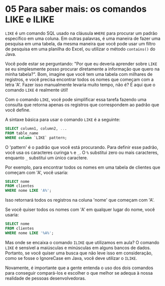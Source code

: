 # 05 Para saber mais: os comandos LIKE e ILIKE

`LIKE` é um comando SQL usado na cláusula `WHERE` para procurar um padrão específico em uma coluna. Em outras palavras, é uma maneira de fazer uma pesquisa em uma tabela, da mesma maneira que você pode usar um filtro de pesquisa em uma planilha do Excel, ou utilizar o método `contains()` do Java.

Você pode estar se perguntando: "Por que eu deveria aprender sobre `LIKE` se eu simplesmente posso procurar diretamente a informação que quero na minha tabela?". Bom, imagine que você tem uma tabela com milhares de registros, e você precisa encontrar todos os nomes que começam com a letra 'A'. Fazer isso manualmente levaria muito tempo, não é? É aqui que o comando `LIKE` é realmente útil!

Com o comando `LIKE`, você pode simplificar essa tarefa fazendo uma consulta que retorna apenas os registros que correspondem ao padrão que você define.

A sintaxe básica para usar o comando `LIKE` é a seguinte:

```sql
SELECT column1, column2, ...
FROM table_name
WHERE column `LIKE` pattern;
```

O 'pattern' é o padrão que você está procurando. Para definir esse padrão, você usa os caracteres curinga `%` e `_`. O `%` substitui zero ou mais caracteres, enquanto `_` substitui um único caractere.

Por exemplo, para encontrar todos os nomes em uma tabela de clientes que começam com 'A', você usaria:

```sql
SELECT nome
FROM clientes
WHERE nome LIKE 'A%';
```

Isso retornará todos os registros na coluna 'nome' que começam com 'A'.

Se você quiser todos os nomes com 'A' em qualquer lugar do nome, você usaria:

```sql
SELECT nome
FROM clientes
WHERE nome LIKE '%A%';
```

Mas onde se encaixa o comando `ILIKE` que utilizamos em aula? O comando `LIKE` é sensível a maiúsculas e minúsculas em alguns bancos de dados. Portanto, se você quiser uma busca que não leve isso em consideração, como se fosse o IgnoreCase em Java, você deve utilizar o `ILIKE`.

Novamente, é importante que a gente entenda o uso dos dois comandos para conseguir compará-los e escolher o que melhor se adequa à nossa realidade de pessoas desenvolvedoras.